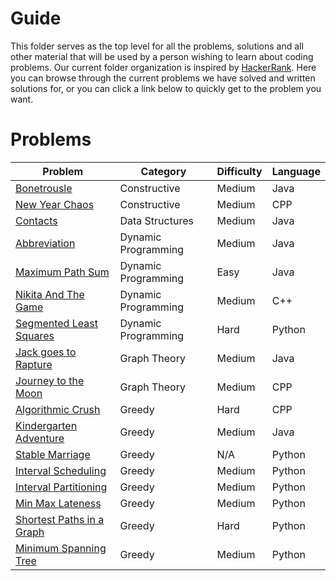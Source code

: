 # Guide

This folder serves as the top level for all the problems, solutions and all other material that will be used by a person wishing to learn about coding problems.
Our current folder organization is inspired by [HackerRank](https://www.hackerrank.com/domains/algorithms).
Here you can browse through the current problems we have solved and written solutions for, or you can click a link below to quickly get to the problem you want.

# Problems

| Problem                                                                       | Category            | Difficulty | Language |
|-------------------------------------------------------------------------------|---------------------|------------|----------|
| [Bonetrousle](/Guide/Constructive/Bonetrousle)                                | Constructive        | Medium     | Java     |
| [New Year Chaos](/Guide/Constructive/New%20Year%20Chaos)                      | Constructive        | Medium     | CPP      |
| [Contacts](/Guide/Data%20Structures/Contacts)                                 | Data Structures     | Medium     | Java     |
| [Abbreviation](/Guide/Dynamic%20Programming/Practice/Abbreviation)                        | Dynamic Programming | Medium     | Java     |
| [Maximum Path Sum](/Guide/Dynamic%20Programming/Practice/Maximum%20Path%20Sum)            | Dynamic Programming | Easy       | Java     |
| [Nikita And The Game](/Guide/Dynamic%20Programming/Practice/Nikita%20And%20The%20Game)    | Dynamic Programming | Medium     | C++     |
| [Segmented Least Squares](/Guide/Dynamic%20Programming/Educational/Segmented%20Least%20Squares)    | Dynamic Programming | Hard     | Python     |
| [Jack goes to Rapture](/Guide/GraphTheory/JackGoesToRapture)                  | Graph Theory        | Medium     | Java     |
| [Journey to the Moon](/Guide/GraphTheory/Journey%20to%20the%20Moon)           | Graph Theory        | Medium     | CPP      |
| [Algorithmic Crush](/Guide/Greedy/Practice/Algorithmic%20Crush)               | Greedy              | Hard       | CPP      |
| [Kindergarten Adventure](/Guide/Greedy/Practice/Kindergarten%20Adventure)     | Greedy              | Medium     | Java     |
| [Stable Marriage](/Guide/Greedy/Educational/Stable%20Marriage)                | Greedy              | N/A        | Python   |
| [Interval Scheduling](/Guide/Greedy/Educational/Interval%Scheduling)          | Greedy              | Medium     | Python   |
| [Interval Partitioning](/Guide/Greedy/Educational/Interval%20Partitioning)    | Greedy              | Medium     | Python   |
| [Min Max Lateness](/Guide/Greedy/Educational/Minimizing%20Maximum%20Lateness%20Scheduling)  | Greedy              | Medium     | Python   |
| [Shortest Paths in a Graph](/Guide/Greedy/Educational/Shortest%20Path)        | Greedy              | Hard       | Python   |
| [Minimum Spanning Tree](/Guide/Greedy/Educational/Minimum%20Spanning%20Tree)  | Greedy              | Medium     | Python   |
